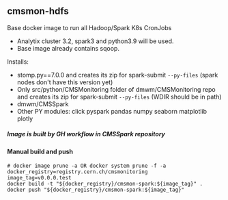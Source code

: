## cmsmon-hdfs

Base docker image to run all Hadoop/Spark K8s CronJobs

- Analytix cluster 3.2, spark3 and python3.9 will be used. 
- Base image already contains sqoop.

Installs:

- stomp.py==7.0.0 and creates its zip for spark-submit `--py-files` (spark nodes don't have this version yet)
- Only src/python/CMSMonitoring folder of dmwm/CMSMonitoring repo and creates its zip for spark-submit `--py-files` (WDIR should be in path)
- dmwm/CMSSpark
- Other PY modules: click pyspark pandas numpy seaborn matplotlib plotly

##### Image is built by GH workflow in CMSSpark repository

#### Manual build and push

```shell
# docker image prune -a OR docker system prune -f -a
docker_registry=registry.cern.ch/cmsmonitoring
image_tag=v0.0.0.test
docker build -t "${docker_registry}/cmsmon-spark:${image_tag}" .
docker push "${docker_registry}/cmsmon-spark:${image_tag}"
```
